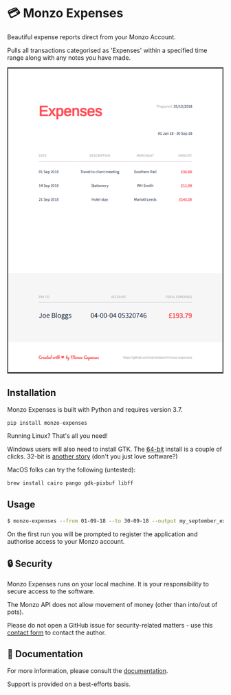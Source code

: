 # :credit_card: Monzo Expenses

Beautiful expense reports direct from your Monzo Account.

Pulls all transactions categorised as 'Expenses' within a specified time range along with any notes you have made.

[![Expense Report](https://raw.githubusercontent.com/samdobson/monzo-expenses/master/example.png)](https://github.com/samdobson/monzo-expenses/blob/master/example.pdf)

## Installation

Monzo Expenses is built with Python and requires version 3.7.

```python
pip install monzo-expenses
```

Running Linux? That's all you need!

Windows users will also need to install GTK. The [64-bit](https://github.com/tschoonj/GTK-for-Windows-Runtime-Environment-Installer/releases/download/2018-10-03/gtk3-runtime-3.24.1-2018-10-03-ts-win64.exe) install is a couple of clicks. 32-bit is [another story](https://weasyprint.readthedocs.io/en/latest/install.html#msys2-gtk) (don't you just love software?)

MacOS folks can try the following (untested):

```
brew install cairo pango gdk-pixbuf libff
```

## Usage

```bash
$ monzo-expenses --from 01-09-18 --to 30-09-18 --output my_september_expenses.pdf
```

On the first run you will be prompted to register the application and authorise access to your Monzo account.

## :lock: Security

Monzo Expenses runs on your local machine. It is your responsibility to secure access to the software.

The Monzo API does not allow movement of money (other than into/out of pots).

Please do not open a GitHub issue for security-related matters - use this [contact form](https://fncontact.com/monzo-coffee) to contact the author.

## :green_book: Documentation

For more information, please consult the [documentation](https://monzo-expenses.readthedocs.io/en/latest/).

Support is provided on a best-efforts basis.
